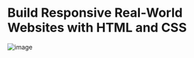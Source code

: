 # Build Responsive Real-World Websites with HTML and CSS
![image](https://user-images.githubusercontent.com/102685868/214864479-e4b070cd-06b7-469e-a2f8-54d723c175ad.png)
